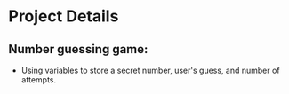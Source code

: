 # Project Details

## Number guessing game:

- Using variables to store a secret number, user's guess,
and number of attempts.
